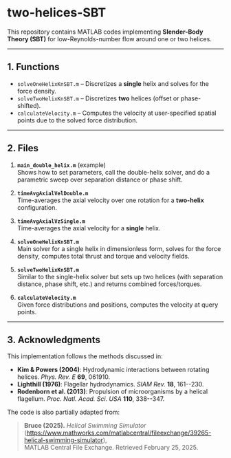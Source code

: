 # two-helices-SBT

This repository contains MATLAB codes implementing **Slender-Body Theory (SBT)** for low-Reynolds-number flow around one or two helices. 

---

## 1. Functions
  - `solveOneHelixKnSBT.m` – Discretizes a **single** helix and solves for the force density.
  - `solveTwoHelixKnSBT.m` – Discretizes **two** helices (offset or phase-shifted).
  - `calculateVelocity.m` – Computes the velocity at user-specified spatial points due to the solved force distribution.

---

## 2. Files

1. **`main_double_helix.m`** (example)  
   Shows how to set parameters, call the double-helix solver, and do a parametric sweep over separation distance or phase shift.

2. **`timeAvgAxialVelDouble.m`**  
   Time-averages the axial velocity over one rotation for a **two-helix** configuration.

3. **`timeAvgAxialVzSingle.m`**  
   Time-averages the axial velocity for a **single** helix.

4. **`solveOneHelixKnSBT.m`**  
   Main solver for a single helix in dimensionless form, solves for the force density, computes total thrust and torque and velocity fields.

5. **`solveTwoHelixKnSBT.m`**  
   Similar to the single-helix solver but sets up two helices (with separation distance, phase shift, etc.) and returns combined forces/torques.

6. **`calculateVelocity.m`**  
   Given force distributions and positions, computes the velocity at query points.

---

## 3. Acknowledgments

This implementation follows the methods discussed in:

- **Kim & Powers (2004)**: Hydrodynamic interactions between rotating helices. *Phys. Rev. E* **69**, 061910.  
- **Lighthill (1976)**: Flagellar hydrodynamics. *SIAM Rev.* **18**, 161--230.  
- **Rodenborn et al. (2013)**: Propulsion of microorganisms by a helical flagellum. *Proc. Natl. Acad. Sci. USA* **110**, 338--347.

The code is also partially adapted from:

> **Bruce (2025).** *Helical Swimming Simulator* (https://www.mathworks.com/matlabcentral/fileexchange/39265-helical-swimming-simulator),  
> MATLAB Central File Exchange. Retrieved February 25, 2025.
